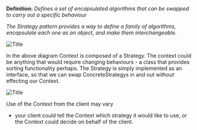 **Definition:** 
_Defines a set of encapsulated algorithms that can be swapped to carry out a specific behaviour_

_The Strategy pattern provides a way to define a family of algorithms, encapsulate each one as an object, and make them interchangeable._ 

![](/img/strategy_pattern.png?raw=true "Title")

In the above diagram Context is composed of a Strategy. 
The context could be anything that would require changing behaviours - a class that provides sorting functionality perhaps. 
The Strategy is simply implemented as an interface, so that we can swap ConcreteStrategys in and out without effecting our Context.


![](/img/strategy_seq.png?raw=true "Title")

Use of the Context from the client may vary 
- your client could tell the Context which strategy it would like to use, 
or the Context could decide on behalf of the client.